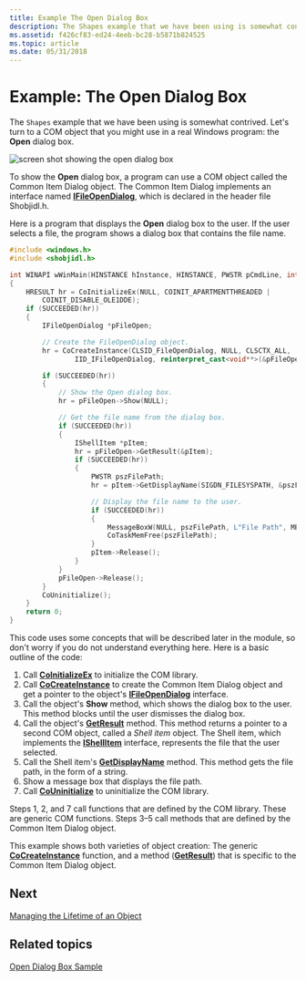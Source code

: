 ```yaml
---
title: Example The Open Dialog Box
description: The Shapes example that we have been using is somewhat contrived. Let's turn to a COM object that you might use in a real Windows program the Open dialog box.
ms.assetid: f426cf83-ed24-4eeb-bc28-b5871b824525
ms.topic: article
ms.date: 05/31/2018
---
```


# Example: The Open Dialog Box

The `Shapes` example that we have been using is somewhat contrived. Let's turn to a COM object that you might use in a real Windows program: the **Open** dialog box.

![screen shot showing the open dialog box](images/fileopen01.png)

To show the **Open** dialog box, a program can use a COM object called the Common Item Dialog object. The Common Item Dialog implements an interface named [**IFileOpenDialog**](https://docs.microsoft.com/windows/desktop/api/shobjidl_core/nn-shobjidl_core-ifileopendialog), which is declared in the header file Shobjidl.h.

Here is a program that displays the **Open** dialog box to the user. If the user selects a file, the program shows a dialog box that contains the file name.


```C++
#include <windows.h>
#include <shobjidl.h> 

int WINAPI wWinMain(HINSTANCE hInstance, HINSTANCE, PWSTR pCmdLine, int nCmdShow)
{
    HRESULT hr = CoInitializeEx(NULL, COINIT_APARTMENTTHREADED | 
        COINIT_DISABLE_OLE1DDE);
    if (SUCCEEDED(hr))
    {
        IFileOpenDialog *pFileOpen;

        // Create the FileOpenDialog object.
        hr = CoCreateInstance(CLSID_FileOpenDialog, NULL, CLSCTX_ALL, 
                IID_IFileOpenDialog, reinterpret_cast<void**>(&pFileOpen));

        if (SUCCEEDED(hr))
        {
            // Show the Open dialog box.
            hr = pFileOpen->Show(NULL);

            // Get the file name from the dialog box.
            if (SUCCEEDED(hr))
            {
                IShellItem *pItem;
                hr = pFileOpen->GetResult(&pItem);
                if (SUCCEEDED(hr))
                {
                    PWSTR pszFilePath;
                    hr = pItem->GetDisplayName(SIGDN_FILESYSPATH, &pszFilePath);

                    // Display the file name to the user.
                    if (SUCCEEDED(hr))
                    {
                        MessageBoxW(NULL, pszFilePath, L"File Path", MB_OK);
                        CoTaskMemFree(pszFilePath);
                    }
                    pItem->Release();
                }
            }
            pFileOpen->Release();
        }
        CoUninitialize();
    }
    return 0;
}
```



This code uses some concepts that will be described later in the module, so don't worry if you do not understand everything here. Here is a basic outline of the code:

1.  Call [**CoInitializeEx**](https://docs.microsoft.com/windows/desktop/api/combaseapi/nf-combaseapi-coinitializeex) to initialize the COM library.
2.  Call [**CoCreateInstance**](https://docs.microsoft.com/windows/desktop/api/combaseapi/nf-combaseapi-cocreateinstance) to create the Common Item Dialog object and get a pointer to the object's [**IFileOpenDialog**](https://docs.microsoft.com/windows/desktop/api/shobjidl_core/nn-shobjidl_core-ifileopendialog) interface.
3.  Call the object's **Show** method, which shows the dialog box to the user. This method blocks until the user dismisses the dialog box.
4.  Call the object's [**GetResult**](https://docs.microsoft.com/windows/desktop/api/shobjidl_core/nf-shobjidl_core-ifiledialog-getresult) method. This method returns a pointer to a second COM object, called a *Shell item* object. The Shell item, which implements the [**IShellItem**](https://docs.microsoft.com/windows/desktop/api/shobjidl_core/nn-shobjidl_core-ishellitem) interface, represents the file that the user selected.
5.  Call the Shell item's [**GetDisplayName**](https://docs.microsoft.com/windows/desktop/api/shobjidl_core/nf-shobjidl_core-ishellitem-getdisplayname) method. This method gets the file path, in the form of a string.
6.  Show a message box that displays the file path.
7.  Call [**CoUninitialize**](https://docs.microsoft.com/windows/desktop/api/combaseapi/nf-combaseapi-couninitialize) to uninitialize the COM library.

Steps 1, 2, and 7 call functions that are defined by the COM library. These are generic COM functions. Steps 3–5 call methods that are defined by the Common Item Dialog object.

This example shows both varieties of object creation: The generic [**CoCreateInstance**](https://docs.microsoft.com/windows/desktop/api/combaseapi/nf-combaseapi-cocreateinstance) function, and a method ([**GetResult**](https://docs.microsoft.com/windows/desktop/api/shobjidl_core/nf-shobjidl_core-ifiledialog-getresult)) that is specific to the Common Item Dialog object.

## Next

[Managing the Lifetime of an Object](managing-the-lifetime-of-an-object.md)

## Related topics

<dl> <dt>

[Open Dialog Box Sample](open-dialog-box-sample.md)
</dt> </dl>

 

 




